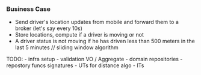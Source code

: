 ### Business Case

- Send driver's location updates from mobile and forward them to a broker (let's say every 10s)
- Store locations, compute if a driver is moving or not
- A driver status is not moving if he has driven less than 500 meters in the last 5 minutes
    // sliding window algorithm


TODO:
    - infra setup
    - validation VO / Aggregate
    - domain repositories
    - repostory funcs signatures
    - UTs for distance algo
    - ITs